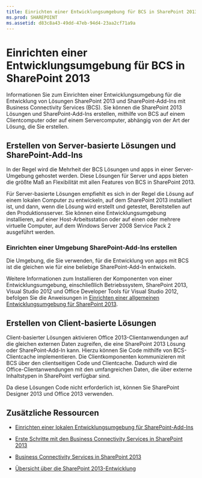 ```yaml
---
title: Einrichten einer Entwicklungsumgebung für BCS in SharePoint 2013
ms.prod: SHAREPOINT
ms.assetid: d83c8a43-49dd-47eb-94d4-23aa2cf71a9a
---
```



# Einrichten einer Entwicklungsumgebung für BCS in SharePoint 2013
Informationen Sie zum Einrichten einer Entwicklungsumgebung für die Entwicklung von Lösungen SharePoint 2013 und SharePoint-Add-Ins mit Business Connectivity Services (BCS).
Sie können die SharePoint 2013 Lösungen und SharePoint-Add-Ins erstellen, mithilfe von BCS auf einem Clientcomputer oder auf einem Servercomputer, abhängig von der Art der Lösung, die Sie erstellen.
  
    
    


## Erstellen von Server-basierte Lösungen und SharePoint-Add-Ins
<a name="SP15SettingupdevenvBCS_server"> </a>

In der Regel wird die Mehrheit der BCS Lösungen und apps in einer Server-Umgebung gehostet werden. Diese Lösungen für Server und apps bieten die größte Maß an Flexibilität mit allen Features von BCS in SharePoint 2013.
  
    
    
Für Server-basierte Lösungen empfiehlt es sich in der Regel die Lösung auf einem lokalen Computer zu entwickeln, auf dem SharePoint 2013 installiert ist, und dann, wenn die Lösung wird erstellt und getestet, Bereitstellen auf den Produktionsserver. Sie können eine Entwicklungsumgebung installieren, auf einer Host-Arbeitsstation oder auf einen oder mehrere virtuelle Computer, auf dem Windows Server 2008 Service Pack 2 ausgeführt werden.
  
    
    

### Einrichten einer Umgebung SharePoint-Add-Ins erstellen

Die Umgebung, die Sie verwenden, für die Entwicklung von apps mit BCS ist die gleichen wie für eine beliebige SharePoint-Add-In entwickeln.
  
    
    
Weitere Informationen zum Installieren der Komponenten von einer Entwicklungsumgebung, einschließlich Betriebssystem, SharePoint 2013, Visual Studio 2012 und Office Developer Tools für Visual Studio 2012, befolgen Sie die Anweisungen in  [Einrichten einer allgemeinen Entwicklungsumgebung für SharePoint 2013](set-up-a-general-development-environment-for-sharepoint-2013.md).
  
    
    

## Erstellen von Client-basierte Lösungen
<a name="SP15SettingupdevenvBCS_client"> </a>

Client-basierter Lösungen aktivieren Office 2013-Clientanwendungen auf die gleichen externen Daten zugreifen, die eine SharePoint 2013 Lösung oder SharePoint-Add-In kann. Hierzu können Sie Code mithilfe von BCS-Clientcache implementieren. Die Clientkomponenten kommunizieren mit BCS über den clientseitigen Code und Clientcache. Dadurch wird die Office-Clientanwendungen mit den umfangreichen Daten, die über externe Inhaltstypen in SharePoint verfügbar sind.
  
    
    
Da diese Lösungen Code nicht erforderlich ist, können Sie SharePoint Designer 2013 und Office 2013 verwenden.
  
    
    

## Zusätzliche Ressourcen
<a name="SP15SettingupdevenvBCS_addresources"> </a>


-  [Einrichten einer lokalen Entwicklungsumgebung für SharePoint-Add-Ins](http://msdn.microsoft.com/library/b0878c12-27c9-4eea-ae3b-7e79e5a8838d%28Office.15%29.aspx)
    
  
-  [Erste Schritte mit den Business Connectivity Services in SharePoint 2013](get-started-with-business-connectivity-services-in-sharepoint-2013.md)
    
  
-  [Business Connectivity Services in SharePoint 2013](business-connectivity-services-in-sharepoint-2013.md)
    
  
-  [Übersicht über die SharePoint 2013-Entwicklung](sharepoint-2013-development-overview.md)
    
  

